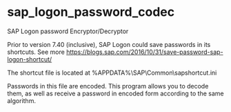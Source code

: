 # sap_logon_password_codec
SAP Logon password Encryptor/Decryptor

Prior to version 7.40 (inclusive), SAP Logon could save passwords in its shortcuts. See more https://blogs.sap.com/2016/10/31/save-password-sap-logon-shortcut/

The shortcut file is located at %APPDATA%\SAP\Common\sapshortcut.ini 

Passwords in this file are encoded. This program allows you to decode them, as well as receive a password in encoded form according to the same algorithm.

